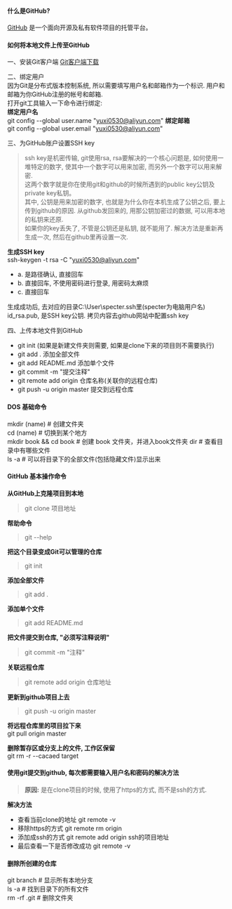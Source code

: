 #### 什么是GitHub?
[GitHub](https://github.com/ "GitHub") 是一个面向开源及私有软件项目的托管平台。

#### 如何将本地文件上传至GitHub
一、安装Git客户端 [Git客户端下载](http://git-scm.com/download/)  

二、绑定用户  
因为Git是分布式版本控制系统, 所以需要填写用户名和邮箱作为一个标识. 用户和邮箱为你GitHub注册的帐号和邮箱.  
打开git工具输入一下命令进行绑定:  
**绑定用户名**  
git config --global user.name "yuxi0530@aliyun.com"
**绑定邮箱**  
git config --global user.email "yuxi0530@aliyun.com"  

三、为GitHub账户设置SSH key  
> ssh key是机密传输, git使用rsa, rsa要解决的一个核心问题是, 如何使用一堆特定的数字, 使其中一个数字可以用来加密, 而另外一个数字可以用来解密.  
> 这两个数字就是你在使用git和github的时候所遇到的public key公钥及private key私钥。  
> 其中, 公钥是用来加密的数字, 也就是为什么你在本机生成了公钥之后, 要上传到github的原因. 从github发回来的, 用那公钥加密过的数据, 可以用本地的私钥来还原.  
> 如果你的key丢失了, 不管是公钥还是私钥, 就不能用了. 解决方法是重新再生成一次, 然后在github里再设置一次.  

**生成SSH key**  
ssh-keygen -t rsa -C "yuxi0530@aliyun.com"  
- a. 是路径确认, 直接回车  
- b. 直接回车, 不使用密码进行登录, 用密码太麻烦  
- c. 直接回车  

生成成功后, 去对应的目录C:\User\specter\.ssh里(specter为电脑用户名)  
id_rsa.pub, 是SSH key公钥. 拷贝内容去github网站中配置ssh key  

四、上传本地文件到GitHub  
- git init (如果是新建文件夹则需要, 如果是clone下来的项目则不需要执行)
- git add . 添加全部文件
- git add README.md 添加单个文件
- git commit -m "提交注释"
- git remote add origin 仓库名称(关联你的远程仓库)
- git push -u origin master 提交到远程仓库

#### DOS 基础命令
mkdir (name)				# 创建文件夹  
cd (name)					# 切换到某个地方  
mkdir book && cd book       # 创建 book 文件夹，并进入book文件夹
dir 						# 查看目录中有哪些文件  
ls -a                       # 可以将目录下的全部文件(包括隐藏文件)显示出来

#### GitHub 基本操作命令
**从GitHub上克隆项目到本地**
> git clone 项目地址

**帮助命令**  
> git --help  

**把这个目录变成Git可以管理的仓库** 
> git init  

**添加全部文件**  
> git add .    

**添加单个文件**
> git add README.md            

**把文件提交到仓库, "必须写注释说明"**
> git commit -m "注释"   		 

**关联远程仓库**
> git remote add origin 仓库地址 

**更新到github项目上去**
> git push -u origin master

**将远程仓库里的项目拉下来**  
git pull origin master      

**删除暂存区或分支上的文件, 工作区保留**  
git rm -r --cacaed target    

#### 使用git提交到github, 每次都需要输入用户名和密码的解决方法
> **原因:** 是在clone项目的时候, 使用了https的方式, 而不是ssh的方式.  

**解决方法**  
- 查看当前clone的地址 git remote -v
- 移除https的方式 git remote rm origin  
- 添加成ssh的方式 git remote add origin ssh的项目地址
- 最后查看一下是否修改成功 git remote -v

#### 删除所创建的仓库  
git branch                  # 显示所有本地分支  
ls -a                       # 找到目录下的所有文件  
rm -rf .git                 # 删除文件夹  







